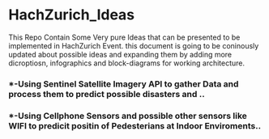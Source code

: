 # HachZurich_Ideas
This Repo Contain Some Very pure Ideas that can be presented to be implemented in HachZurich Event.
this document is going to be coninously updated about possible ideas and expanding them by adding more dicroptiosn, infographics and block-diagrams for working architecture.

### *-Using Sentinel Satellite Imagery API to gather Data and process them to predict possible disasters and ..


### *-Using Cellphone Sensors and possible other sensors like WIFI to predicit positin of Pedesterians at Indoor Enviroments..
